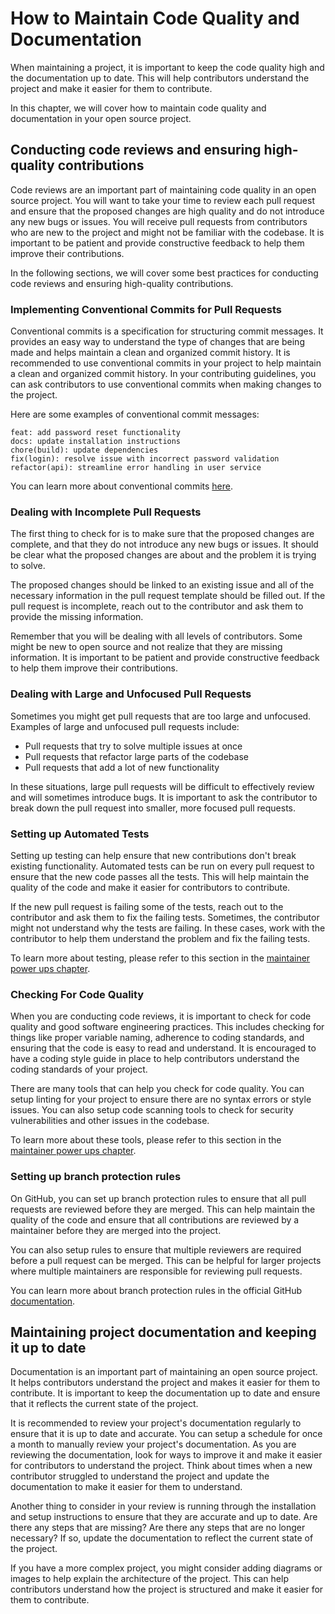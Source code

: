 # How to Maintain Code Quality and Documentation

When maintaining a project, it is important to keep the code quality high and the documentation up to date. This will help contributors understand the project and make it easier for them to contribute.

In this chapter, we will cover how to maintain code quality and documentation in your open source project.

## Conducting code reviews and ensuring high-quality contributions

Code reviews are an important part of maintaining code quality in an open source project. You will want to take your time to review each pull request and ensure that the proposed changes are high quality and do not introduce any new bugs or issues. You will receive pull requests from contributors who are new to the project and might not be familiar with the codebase. It is important to be patient and provide constructive feedback to help them improve their contributions.

In the following sections, we will cover some best practices for conducting code reviews and ensuring high-quality contributions.

### Implementing Conventional Commits for Pull Requests

Conventional commits is a specification for structuring commit messages. It provides an easy way to understand the type of changes that are being made and helps maintain a clean and organized commit history. It is recommended to use conventional commits in your project to help maintain a clean and organized commit history. In your contributing guidelines, you can ask contributors to use conventional commits when making changes to the project.

Here are some examples of conventional commit messages:

```
feat: add password reset functionality
docs: update installation instructions
chore(build): update dependencies
fix(login): resolve issue with incorrect password validation
refactor(api): streamline error handling in user service
```

You can learn more about conventional commits [here](https://www.conventionalcommits.org/en/v1.0.0/).

### Dealing with Incomplete Pull Requests

The first thing to check for is to make sure that the proposed changes are complete, and that they do not introduce any new bugs or issues. It should be clear what the proposed changes are about and the problem it is trying to solve.

The proposed changes should be linked to an existing issue and all of the necessary information in the pull request template should be filled out. If the pull request is incomplete, reach out to the contributor and ask them to provide the missing information.

Remember that you will be dealing with all levels of contributors. Some might be new to open source and not realize that they are missing information. It is important to be patient and provide constructive feedback to help them improve their contributions.

### Dealing with Large and Unfocused Pull Requests

Sometimes you might get pull requests that are too large and unfocused. Examples of large and unfocused pull requests include:

- Pull requests that try to solve multiple issues at once
- Pull requests that refactor large parts of the codebase
- Pull requests that add a lot of new functionality

In these situations, large pull requests will be difficult to effectively review and will sometimes introduce bugs. It is important to ask the contributor to break down the pull request into smaller, more focused pull requests.

### Setting up Automated Tests

Setting up testing can help ensure that new contributions don't break existing functionality. Automated tests can be run on every pull request to ensure that the new code passes all the tests. This will help maintain the quality of the code and make it easier for contributors to contribute.

If the new pull request is failing some of the tests, reach out to the contributor and ask them to fix the failing tests. Sometimes, the contributor might not understand why the tests are failing. In these cases, work with the contributor to help them understand the problem and fix the failing tests.

To learn more about testing, please refer to this section in the [maintainer power ups chapter](/maintainer-powerups.md#testing).

### Checking For Code Quality

When you are conducting code reviews, it is important to check for code quality and good software engineering practices. This includes checking for things like proper variable naming, adherence to coding standards, and ensuring that the code is easy to read and understand. It is encouraged to have a coding style guide in place to help contributors understand the coding standards of your project.

There are many tools that can help you check for code quality. You can setup linting for your project to ensure there are no syntax errors or style issues. You can also setup code scanning tools to check for security vulnerabilities and other issues in the codebase.

To learn more about these tools, please refer to this section in the [maintainer power ups chapter](/maintainer-powerups.md#code-scanning-tools).

### Setting up branch protection rules

On GitHub, you can set up branch protection rules to ensure that all pull requests are reviewed before they are merged. This can help maintain the quality of the code and ensure that all contributions are reviewed by a maintainer before they are merged into the project.

You can also setup rules to ensure that multiple reviewers are required before a pull request can be merged. This can be helpful for larger projects where multiple maintainers are responsible for reviewing pull requests.

You can learn more about branch protection rules in the official GitHub [documentation](https://docs.github.com/en/repositories/configuring-branches-and-merges-in-your-repository/managing-protected-branches/managing-a-branch-protection-rule#about-branch-protection-rules).

## Maintaining project documentation and keeping it up to date

Documentation is an important part of maintaining an open source project. It helps contributors understand the project and makes it easier for them to contribute. It is important to keep the documentation up to date and ensure that it reflects the current state of the project.

It is recommended to review your project's documentation regularly to ensure that it is up to date and accurate. You can setup a schedule for once a month to manually review your project's documentation. As you are reviewing the documentation, look for ways to improve it and make it easier for contributors to understand the project. Think about times when a new contributor struggled to understand the project and update the documentation to make it easier for them to understand.

Another thing to consider in your review is running through the installation and setup instructions to ensure that they are accurate and up to date. Are there any steps that are missing? Are there any steps that are no longer necessary? If so, update the documentation to reflect the current state of the project.

If you have a more complex project, you might consider adding diagrams or images to help explain the architecture of the project. This can help contributors understand how the project is structured and make it easier for them to contribute.
